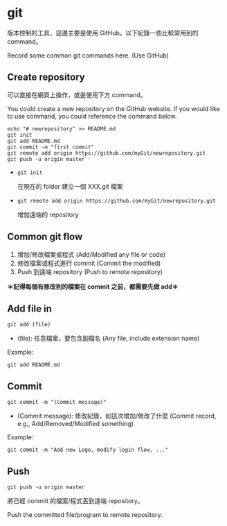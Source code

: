 # git

版本控制的工具，這邊主要是使用 GitHub。以下紀錄一些比較常用到的 command。

Record some common git commands here. (Use GitHub)

## Create repository

可以直接在網頁上操作，或是使用下方 command。

You could create a new repository on the GitHub website. If you would like to use command, you could reference the command below.

```
echo "# newrepository" >> README.md
git init
git add README.md
git commit -m "first commit"
git remote add origin https://github.com/myGit/newrepository.git
git push -u origin master
```

* `git init`

    在現在的 folder 建立一個 XXX.git 檔案

* `git remote add origin https://github.com/myGit/newrepository.git`

    增加遠端的 repository

## Common git flow

1. 增加/修改檔案或程式 (Add/Modified any file or code)
2. 修改檔案或程式進行 commit (Commit the modified)
3. Push 到遠端 repository (Push to remote repository)

**＊記得每個有修改到的檔案在 commit 之前，都需要先做 add＊**

## Add file in

```
git add (file)
```

* (file): 任意檔案，要包含副檔名 (Any file, include extension name)

Example:

```
git add README.md
```

## Commit

```
git commit -m "(Commit message)"
```

* (Commit message): 修改紀錄，如這次增加/修改了什麼 (Commit record, e.g., Add/Removed/Modified something)

Example:

```
git commit -m "Add new Logo, modify login flow, ..."
```

## Push

```
git push -u origin master
```

將已經 commit 的檔案/程式丟到遠端 repository。

Push the committed file/program to remote repository.
